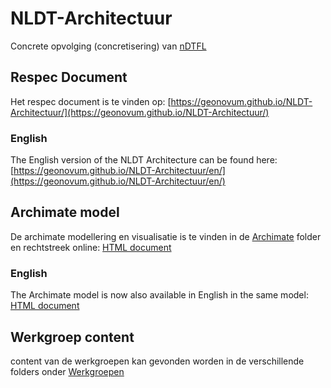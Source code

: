 # NLDT-Architectuur
Concrete opvolging (concretisering) van [nDTFL](https://geonovum.github.io/DTFL/Referentie%20Architectuur/)

## Respec Document

Het respec document is te vinden op: [https://geonovum.github.io/NLDT-Architectuur/](https://geonovum.github.io/NLDT-Architectuur/)

### English

The English version of the NLDT Architecture can be found here: [https://geonovum.github.io/NLDT-Architectuur/en/](https://geonovum.github.io/NLDT-Architectuur/en/)

## Archimate model

De archimate modellering en visualisatie is te vinden in de [Archimate](./Archimate/readme.md) folder en rechtstreek online: [HTML document](https://geonovum.github.io/NLDT-Architectuur/Archimate/html/index.html)

### English

The Archimate model is now also available in English in the same model: [HTML document](https://geonovum.github.io/NLDT-Architectuur/Archimate/html/index.html)

## Werkgroep content

content van de werkgroepen kan gevonden worden in de verschillende folders onder [Werkgroepen](./Werkgroepen/README.md)


